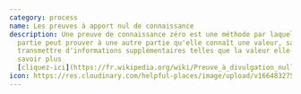 ```yaml
---
category: process
name: Les preuves à apport nul de connaissance
description: Une preuve de connaissance zéro est une méthode par laquelle une
  partie peut prouver à une autre partie qu'elle connaît une valeur, sans
  transmettre d'informations supplémentaires telles que la valeur elle-même. En
  savoir plus
  [cliquez-ici](https://fr.wikipedia.org/wiki/Preuve_à_divulgation_nulle_de_connaissance)
icon: https://res.cloudinary.com/helpful-places/image/upload/v1664832754/dtpr-icons/process/zero-knowledge-proof_ttvjz0.svg
---
```

